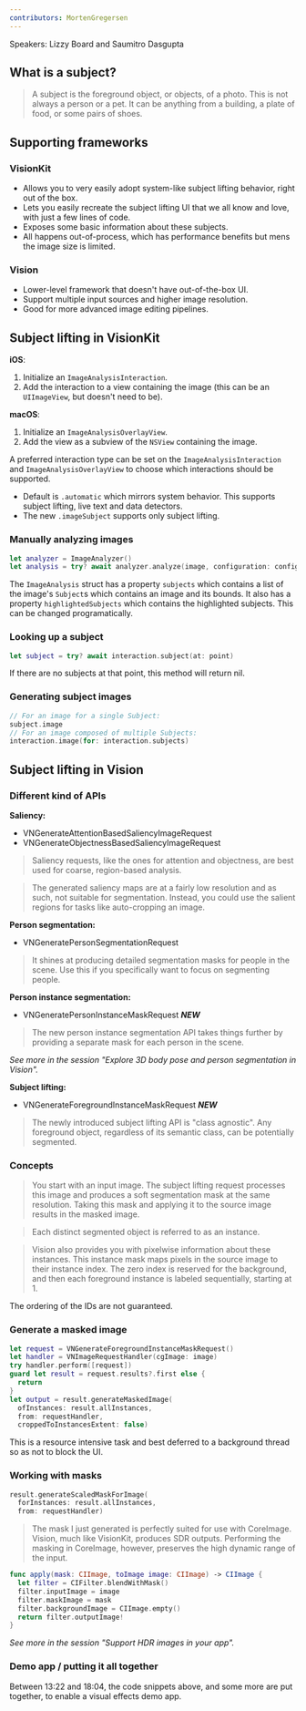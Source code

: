 ```yaml
---
contributors: MortenGregersen
---
```


Speakers: Lizzy Board and Saumitro Dasgupta

## What is a subject?

> A subject is the foreground object, or objects, of a photo. This is not always a person or a pet. It can be anything from a building, a plate of food, or some pairs of shoes.

## Supporting frameworks

### VisionKit

- Allows you to very easily adopt system-like subject lifting behavior, right out of the box.
- Lets you easily recreate the subject lifting UI that we all know and love, with just a few lines of code.
- Exposes some basic information about these subjects.
- All happens out-of-process, which has performance benefits but mens the image size is limited.

### Vision

- Lower-level framework that doesn't have out-of-the-box UI.
- Support multiple input sources and higher image resolution.
- Good for more advanced image editing pipelines.

## Subject lifting in VisionKit

**iOS**:
1. Initialize an `ImageAnalysisInteraction`.
2. Add the interaction to a view containing the image (this can be an `UIImageView`, but doesn't need to be).

**macOS**:
1. Initialize an `ImageAnalysisOverlayView`.
2. Add the view as a subview of the `NSView` containing the image.

A preferred interaction type can be set on the `ImageAnalysisInteraction` and `ImageAnalysisOverlayView` to choose which interactions should be supported.

- Default is `.automatic` which mirrors system behavior. This supports subject lifting, live text and data detectors.
- The new `.imageSubject` supports only subject lifting.

### Manually analyzing images

```swift
let analyzer = ImageAnalyzer()
let analysis = try? await analyzer.analyze(image, configuration: configuration)
```

The `ImageAnalysis` struct has a property `subjects` which contains a list of the image's `Subject`s which contains an image and its bounds. It also has a property `highlightedSubjects` which contains the highlighted subjects. This can be changed programatically.

### Looking up a subject

```swift
let subject = try? await interaction.subject(at: point)
```

If there are no subjects at that point, this method will return nil.

### Generating subject images

```swift
// For an image for a single Subject:
subject.image
// For an image composed of multiple Subjects:
interaction.image(for: interaction.subjects)
```

## Subject lifting in Vision

### Different kind of APIs

**Saliency:**
- VNGenerateAttentionBasedSaliencyImageRequest
- VNGenerateObjectnessBasedSaliencyImageRequest

> Saliency requests, like the ones for attention and objectness, are best used for coarse, region-based analysis.

> The generated saliency maps are at a fairly low resolution and as such, not suitable for segmentation. Instead, you could use the salient regions for tasks like auto-cropping an image.

**Person segmentation:**
- VNGeneratePersonSegmentationRequest

> It shines at producing detailed segmentation masks for people in the scene. Use this if you specifically want to focus on segmenting people.

**Person instance segmentation:**
- VNGeneratePersonInstanceMaskRequest _**NEW**_

> The new person instance segmentation API takes things further by providing a separate mask for each person in the scene.

*See more in the session "Explore 3D body pose and person segmentation in Vision".*

**Subject lifting:**
- VNGenerateForegroundInstanceMaskRequest _**NEW**_

> The newly introduced subject lifting API is "class agnostic". Any foreground object, regardless of its semantic class, can be potentially segmented.

### Concepts

> You start with an input image. The subject lifting request processes this image and produces a soft segmentation mask at the same resolution. Taking this mask and applying it to the source image results in the masked image.

> Each distinct segmented object is referred to as an instance.

> Vision also provides you with pixelwise information about these instances. This instance mask maps pixels in the source image to their instance index. The zero index is reserved for the background, and then each foreground instance is labeled sequentially, starting at 1.

The ordering of the IDs are not guaranteed.

### Generate a masked image

```swift
let request = VNGenerateForegroundInstanceMaskRequest()
let handler = VNImageRequestHandler(cgImage: image)
try handler.perform([request])
guard let result = request.results?.first else {
  return
}
let output = result.generateMaskedImage(
  ofInstances: result.allInstances,
  from: requestHandler,
  croppedToInstancesExtent: false)
```

This is a resource intensive task and best deferred to a background thread so as not to block the UI.

### Working with masks

```swift
result.generateScaledMaskForImage(
  forInstances: result.allInstances,
  from: requestHandler)
```

> The mask I just generated is perfectly suited for use with CoreImage. Vision, much like VisionKit, produces SDR outputs. Performing the masking in CoreImage, however, preserves the high dynamic range of the input.

```swift
func apply(mask: CIImage, toImage image: CIImage) -> CIImage {
  let filter = CIFilter.blendWithMask()
  filter.inputImage = image
  filter.maskImage = mask
  filter.backgroundImage = CIImage.empty()
  return filter.outputImage!
}
```

*See more in the session "Support HDR images in your app".*

### Demo app / putting it all together

Between 13:22 and 18:04, the code snippets above, and some more are put together, to enable a visual effects demo app.
